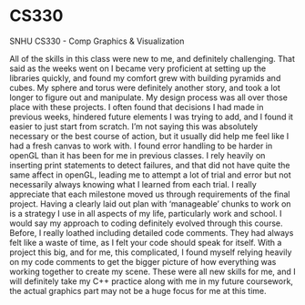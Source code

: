 # CS330
SNHU CS330 - Comp Graphics &amp; Visualization

All of the skills in this class were new to me, and definitely challenging. That said as the weeks went on I became very proficient at setting up the libraries quickly, and found my comfort grew with building pyramids and cubes. My sphere and torus were definitely another story, and took a lot longer to figure out and manipulate. My design process was all over those place with these projects. I often found that decisions I had made in previous weeks, hindered future elements I was trying to add, and I found it easier to just start from scratch. I’m not saying this was absolutely necessary or the best course of action, but it usually did help me feel like I had a fresh canvas to work with. I found error handling to be harder in openGL than it has been for me in previous classes. I rely heavily on inserting print statements to detect failures, and that did not have quite the same affect in openGL, leading me to attempt a lot of trial and error but not necessarily always knowing what I learned from each trial. I really appreciate that each milestone moved us through requirements of the final project. Having a clearly laid out plan with ‘manageable’ chunks to work on is a strategy I use in all aspects of my life, particularly work and school. I would say my approach to coding definitely evolved through this course. Before, I really loathed including detailed code comments. They had always felt like a waste of time, as I felt your code should speak for itself. With a project this big, and for me, this complicated, I found myself relying heavily on my code comments to get the bigger picture of how everything was working together to create my scene. These were all new skills for me, and I will definitely take my C++ practice along with me in my future coursework, the actual graphics part may not be a huge focus for me at this time.  
